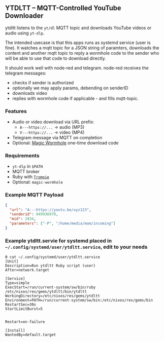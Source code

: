## YTDLTT – MQTT-Controlled YouTube Downloader

ytdltt listens to the `yt/dl` MQTT topic and downloads YouTube videos or audio using `yt-dlp`.

The intended usecase is that this apps runs as systemd service (user
is fine). It watches a mqtt topic for a JSON string of paramters,
downloads the content and another mqtt topic to reply a wormhole code
to the sender who will be able to use that code to download directly.

It should work well with node-red and telegram. node-red receives the
telegram messages:

* checks if sender is authorized
* optionally we may apply params, debending on senderID
* downloads video
* replies with wormhole code if applicable  - and fills mqtt-topic.

### Features

- Audio or video download via URL prefix:
  - `A---https://...` → audio (MP3)
  - `V---https://...` → video (MP4)
- Telegram message via MQTT on completion
- Optional: [Magic Wormhole](https://magic-wormhole.readthedocs.io/) one-time download code

### Requirements

- `yt-dlp` in `$PATH`
- MQTT broker
- Ruby with [`Trompie`](https://github.com/entropie/trompie)
- Optional: `magic-wormhole`

### Example MQTT Payload

```json
{
  "url": "A---https://youtu.be/xyz123",
  "senderid": 849936978,
  "mid": 2834,
  "parameters": ["-P", "/home/media/mom/incoming"]
}
```

### Example ytdltt.servie for systemd placed in `~/.config/systemd/user/ytdltt.service`, edit to your needs

    Θ cat ~/.config/systemd/user/ytdltt.service
    [Unit]
    Description=Run ytdltt Ruby script (user)
    After=network.target

    [Service]
    Type=simple
    ExecStart=/run/current-system/sw/bin/ruby /etc/nixos/res/gems/ytdltt/bin/ytdltt
    WorkingDirectory=/etc/nixos/res/gems/ytdltt
    Environment=PATH=/run/current-system/sw/bin:/etc/nixos/res/gems/bin
    RestartSec=30s
    StartLimitBurst=5


    Restart=on-failure

    [Install]
    WantedBy=default.target
